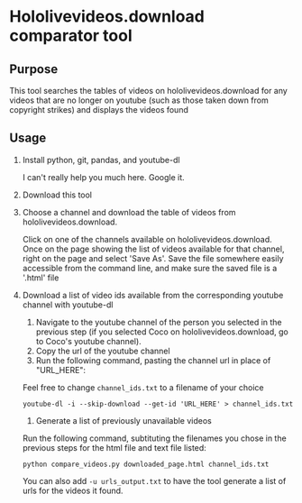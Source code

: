 # Hololivevideos.download comparator tool
## Purpose
This tool searches the tables of videos on hololivevideos.download for any videos that are no longer on youtube (such as those taken down from copyright strikes) and displays the videos found

## Usage

1. Install python, git, pandas, and youtube-dl

	I can't really help you much here. Google it.

1. Download this tool


1. Choose a channel and download the table of videos from hololivevideos.download.

	Click on one of the channels available on hololivevideos.download. Once on the page showing the list of videos available for that channel, right on the page and select 'Save As'. Save the file somewhere easily accessible from the command line, and make sure the saved file is a '.html' file

1. Download a list of video ids available from the corresponding youtube channel with youtube-dl

	1. Navigate to the youtube channel of the person you selected in the previous step (if you selected Coco on hololivevideos.download, go to Coco's youtube channel).
	1. Copy the url of the youtube channel
	1. Run the following command, pasting the channel url in place of "URL\_HERE":

	Feel free to change `channel_ids.txt` to a filename of your choice

	```console
	youtube-dl -i --skip-download --get-id 'URL_HERE' > channel_ids.txt
	```
	
	1. Generate a list of previously unavailable videos 
	
	Run the following command, subtituting the filenames you chose in the previous steps for the html file and text file listed:
	
	```console
	python compare_videos.py downloaded_page.html channel_ids.txt 
	```

	You can also add `-u urls_output.txt` to have the tool generate a list of urls for the videos it found.

